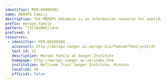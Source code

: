 ```yaml
---
identifier: MIR:00000302
name: MEROPS Family
description: The MEROPS database is an information resource for peptidases (also termed proteases, proteinases and proteolytic enzymes) and the proteins that inhibit them. These are hierarchically classified and assigned to a Family on the basis of statistically significant similarities in amino acid sequence. Families thought to be homologous are grouped together in a Clan. This collection references peptidase families.
prefix: merops.family
pattern: ^[SCTAGMNU]\d+$
prefixed: 0
resources:
 - identifier: MIR:00100384
   accessurl: http://merops.sanger.ac.uk/cgi-bin/famsum?family=${id}
   test_id: S1
   description: Merops Family at Sanger Institute
   homepage: http://merops.sanger.ac.uk/index.htm
   institution: Wellcome Trust Sanger Institute, Hinxton
   location: UK
   official: false
---
```


